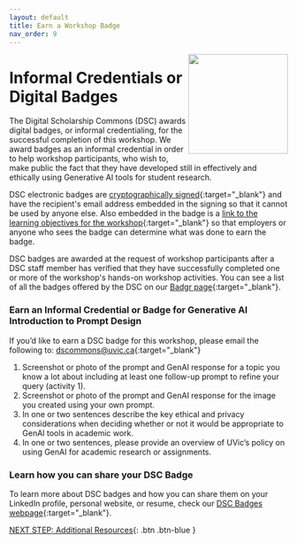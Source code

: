 ```yaml
---
layout: default
title: Earn a Workshop Badge
nav_order: 9
---
```

<img src="https://api.badgr.io/public/badges/X0VJJ-3uT_CtGc-Ldwy2sg/image" style="float:right;width:180px;"> 

# Informal Credentials or Digital Badges

The Digital Scholarship Commons (DSC) awards digital badges, or informal credentialing, for the successful completion of this workshop. We award badges as an informal credential in order to help workshop participants, who wish to, make public the fact that they have developed still in effectively and ethically using Generative AI tools for student research. 

DSC electronic badges are [cryptographically signed](https://badgecheck.io/){:target="_blank"} and have the recipient's email address embedded in the signing so that it cannot be used by anyone else. Also embedded in the badge is a [link to the learning objectives for the workshop](https://badgr.com/backpack/badges/607767abb78d4c65fc8f1676){:target="_blank"} so that employers or anyone who sees the badge can determine what was done to earn the badge. 

DSC badges are awarded at the request of workshop participants after a DSC staff member has verified that they have successfully completed one or more of the workshop's hands-on workshop activities. You can see a list of all the badges offered by the DSC on our [Badgr page](https://badgr.com/public/issuers/HI5nEIsFQKiFDSGJWrYNxQ/badges){:target="_blank"}.

### Earn an Informal Credential or Badge for Generative AI Introduction to Prompt Design

If you’d like to earn a DSC badge for this workshop, please email the following to: [dscommons@uvic.ca](mailto:dscommons@uvic.ca){:target="_blank"}
1. Screenshot or photo of the prompt and GenAI response for a topic you know a lot about including at least one follow-up prompt to refine your query (activity 1).
2. Screenshot or photo of the prompt and GenAI response for the image you created using your own prompt.
3. In one or two sentences describe the key ethical and privacy considerations when deciding whether or not it would be appropriate to GenAI tools in academic work.
5. In one or two sentences, please provide an overview of UVic’s policy on using GenAI for academic research or assignments.


### Learn how you can share your DSC Badge
To learn more about DSC badges and how you can share them on your LinkedIn profile, personal website, or resume, check our [DSC Badges webpage](https://onlineacademiccommunity.uvic.ca/dsc/badges/){:target="_blank"}.

[NEXT STEP: Additional Resources](additional-resources.html){: .btn .btn-blue }
